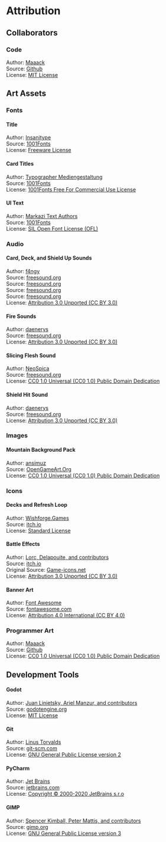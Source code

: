 # Attribution
## Collaborators
### Code
Author: [Maaack](https://github.com/Maaack)  
Source: [Github](https://github.com/Maaack/Battle-Deck-Energy)  
License: [MIT License](./LICENSE.md)

## Art Assets
### Fonts
#### Title
Author: [Insanitype](https://www.1001fonts.com/users/insanitype/)  
Source: [1001Fonts](https://www.1001fonts.com/kool-beans-font.html)  
License: [Freeware License](./Assets/Sourced/Fonts/kool-beans/koolbeans.txt)

#### Card Titles
Author: [Typographer Mediengestaltung](https://www.1001fonts.com/users/steffmann/)  
Source: [1001Fonts](https://www.1001fonts.com/morris-roman-font.html)  
License: [1001Fonts Free For Commercial Use License](https://www.1001fonts.com/licenses/ffc.html)

#### UI Text
Author: [Markazi Text Authors](https://www.1001fonts.com/users/markazi-text-authors/)  
Source: [1001Fonts](https://www.1001fonts.com/markazi-text-font.html)  
License: [SIL Open Font License (OFL)](http://scripts.sil.org/cms/scripts/page.php?site_id=nrsi&id=OFL)

### Audio
#### Card, Deck, and Shield Up Sounds
Author: [f4ngy](https://freesound.org/people/f4ngy/)  
Source: [freesound.org](https://freesound.org/people/f4ngy/sounds/240776/)  
Source: [freesound.org](https://freesound.org/people/f4ngy/sounds/240777/)  
Source: [freesound.org](https://freesound.org/people/f4ngy/sounds/240778/)  
Source: [freesound.org](https://freesound.org/people/f4ngy/sounds/240787/)  
License: [Attribution 3.0 Unported (CC BY 3.0)](http://creativecommons.org/licenses/by/3.0/)

#### Fire Sounds
Author: [daenerys](https://freesound.org/people/daenerys/)  
Source: [freesound.org](https://freesound.org/people/daenerys/sounds/260713/)  
License: [Attribution 3.0 Unported (CC BY 3.0)](http://creativecommons.org/licenses/by/3.0/)

#### Slicing Flesh Sound
Author: [NeoSpica](https://freesound.org/people/NeoSpica/)  
Source: [freesound.org](https://freesound.org/people/NeoSpica/sounds/504615/)  
License: [CC0 1.0 Universal (CC0 1.0) Public Domain Dedication](https://creativecommons.org/publicdomain/zero/1.0/)

#### Shield Hit Sound
Author: [daenerys](https://freesound.org/people/igorzets/)  
Source: [freesound.org](https://freesound.org/people/igorzets/sounds/333941/)  
License: [Attribution 3.0 Unported (CC BY 3.0)](http://creativecommons.org/licenses/by/3.0/)  

### Images
#### Mountain Background Pack
Author: [ansimuz](http://ansimuz.com/site/)  
Source: [OpenGameArt.Org](https://opengameart.org/content/mountain-at-dusk-background)  
License: [CC0 1.0 Universal (CC0 1.0) Public Domain Dedication](https://creativecommons.org/publicdomain/zero/1.0/)

### Icons
#### Decks and Refresh Loop
Author: [Wishforge.Games](http://wishforge.games/)  
Source: [itch.io](https://wishforge.itch.io/3000-free-icons)  
License: [Standard License](./Assets/Sourced/Icons/LineHeroUnlimited/License.txt)

#### Battle Effects
Author: [Lorc, Delapouite, and contributors](https://game-icons.net/about.html#authors)  
Source: [itch.io](https://thewristbandit.itch.io/boxes-be-gone)  
Original Source: [Game-icons.net](https://game-icons.net/)  
License: [Attribution 3.0 Unported (CC BY 3.0)](https://creativecommons.org/licenses/by/3.0/)  

#### Banner Art
Author: [Font Awesome](https://fontawesome.com/)  
Source: [fontawesome.com](https://fontawesome.com/)  
License: [Attribution 4.0 International (CC BY 4.0)](https://creativecommons.org/licenses/by/4.0/)  

### Programmer Art
Author: [Maaack](https://github.com/Maaack)  
Source: [Github](https://github.com/Maaack/Battle-Deck-Energy)  
License: [CC0 1.0 Universal (CC0 1.0)
Public Domain Dedication](https://creativecommons.org/publicdomain/zero/1.0/)

## Development Tools
#### Godot
Author: [Juan Linietsky, Ariel Manzur, and contributors](https://godotengine.org/contact)  
Source: [godotengine.org](https://godotengine.org/)  
License: [MIT License](https://github.com/godotengine/godot/blob/master/LICENSE.txt) 

#### Git
Author: [Linus Torvalds](https://github.com/torvalds)  
Source: [git-scm.com](https://git-scm.com/downloads)  
License: [GNU General Public License version 2](https://opensource.org/licenses/GPL-2.0)

#### PyCharm
Author: [Jet Brains](https://www.jetbrains.com/)  
Source: [jetbrains.com](https://www.jetbrains.com/pycharm/download/)  
License: [Copyright © 2000-2020 JetBrains s.r.o](https://www.jetbrains.com/)

#### GIMP
Author: [Spencer Kimball, Peter Mattis, and contributors](https://www.gimp.org/about/authors.html)  
Source: [gimp.org](https://www.gimp.org/downloads/)  
License: [GNU General Public License version 3](https://www.gimp.org/about/COPYING)